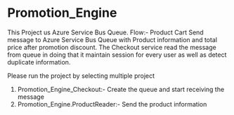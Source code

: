 # Promotion_Engine

This Project us Azure Service Bus Queue.
Flow:- 
Product Cart Send message to Azure Service Bus Queue with Product information and total price after promotion discount.
The Checkout service read the message from queue in doing that it maintain session for every user as well as detect duplicate information.

Please run the project by selecting multiple project 
1) Promotion_Engine_Checkout:- Create the queue and start receiving the message 
2) Promotion_Engine.ProductReader:- Send the product information
